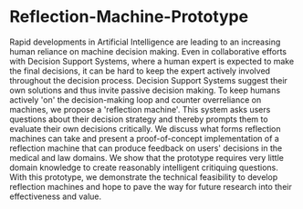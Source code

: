 # Reflection-Machine-Prototype
Rapid developments in Artificial Intelligence are leading to an increasing human reliance on machine decision making. Even in collaborative efforts with Decision Support Systems, where a human expert is expected to make the final decisions, it can be hard to keep the expert actively involved throughout the decision process. Decision Support Systems suggest their own solutions and thus invite passive decision making. To keep humans actively 'on' the decision-making loop and counter overreliance on machines, we propose a 'reflection machine'. This system asks users questions about their decision strategy and thereby prompts them to evaluate their own decisions critically. We discuss what forms reflection machines can take and present a proof-of-concept implementation of a reflection machine that can produce feedback on users' decisions in the medical and law domains. We show that the prototype requires very little domain knowledge to create reasonably intelligent critiquing questions. With this prototype, we demonstrate the technical feasibility to develop reflection machines and hope to pave the way for future research into their effectiveness and value.
